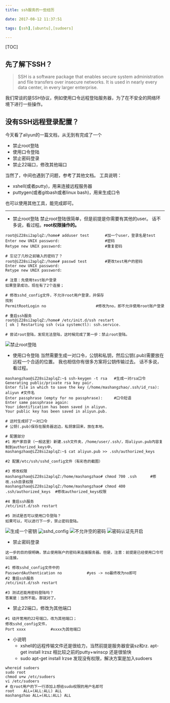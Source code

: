 ```yaml
---
title: ssh服务的一些经历

date: 2017-08-12 11:37:51

tags: [ssh],[ubuntu],[sudoers]

---
```


[TOC]



## 先了解下SSH？

> SSH is a software package that enables secure system administration and file transfers over insecure networks. It is used in nearly every data center, in every larger enterprise.

我们常谈的是SSH协议，例如使用口令远程登陆服务器，为了在不安全的网络环境下进行一些操作。

## 没有SSH远程登录配置？
今天看了aliyun的一篇文档，从无到有完成了一个
* 禁止root登陆
* 使用口令登陆
* 禁止密码登录
* 禁止22端口，修改其他端口

当然了，中间也遇到了问题，参考了其他文档。
工具说明：
* xshell(或者putty)，用来连接远程服务器
* puttygen(或者gitbash或者linux bash)，用来生成口令

也可以使用其他工具，能完成即可。

---
- 禁止root登陆
禁止root登陆很简单，但是前提是你需要有其他的user。
话不多说，看过程。**root权限操作的。**

```
root@iZ28si2aplqZ:/home# adduser test		#加一个user，登录名是test
Enter new UNIX password: 					#密码
Retype new UNIX password: 					#重复密码

# 忘记了几秒之前输入的密码了？
root@iZ28si2aplqZ:/home# passwd test		#更改test用户的密码
Enter new UNIX password: 
Retype new UNIX password: 

# 注意：先使用test账户登录
如果登录成功，现在有了2个连接；

# 修改sshd_config文件，不允许root用户登录，并保存
找到 
PermitRootLogin no						#修改为no，即不允许使用root账户登录

# 重启ssh服务
root@iZ28si2aplqZ:/home# /etc/init.d/ssh restart
[ ok ] Restarting ssh (via systemctl): ssh.service.

# 尝试root登陆，发现无法登陆，这时候完成了第一步：禁止root登陆。
```
![禁止root登陆](http://on2k2dqee.bkt.clouddn.com/permitrootlogin.png)

- 使用口令登陆
当然需要生成一对口令，公钥和私钥，然后公钥(.pub)需要放在远程一个合适的位置。
我也相信你有很多方案将公钥传输过去。
话不多说，看过程。

```
mashangzhao@iZ28si2aplqZ:~$ ssh-keygen -t rsa	#生成一对rsa口令
Generating public/private rsa key pair.
Enter file in which to save the key (/home/mashangzhao/.ssh/id_rsa): aliyun	#文件名
Enter passphrase (empty for no passphrase): 	#口令短语
Enter same passphrase again:
Your identification has been saved in aliyun.
Your public key has been saved in aliyun.pub.

# 这时生成好了一对口令
# 公钥(.pub)保存在服务器这边，私钥拿回来，放在本地。

# 配置部分
#1 用户家目录（一般这里）新建.ssh文件夹，/home/user/.ssh/，将aliyun.pub内容复制到authorized_keys中，
mashangzhao@iZ28si2aplqZ:~$ cat aliyun.pub >> .ssh/authorized_keys

#2 配置/etc/ssh/sshd_config文件（有彩色的截图）

#3 修改权限
mashangzhao@iZ28si2aplqZ:/home/mashangzhao# chmod 700 .ssh		#修改.ssh目录权限
mashangzhao@iZ28si2aplqZ:/home/mashangzhao# chmod 400 .ssh/authorized_keys	#修改authorized_keys权限

#4 重启ssh服务
/etc/init.d/ssh restart

#5 测试是否可以使用口令登陆？
如果可以，可以进行下一步，禁止密码登陆。
```
![生成一个密钥](http://on2k2dqee.bkt.clouddn.com/ssh-key-rsa.png)
![sshd_config](http://on2k2dqee.bkt.clouddn.com/sshd_config_1.png)
![不允许空的密码](http://on2k2dqee.bkt.clouddn.com/permitemptypasswords.png)
![密码认证先开启](http://on2k2dqee.bkt.clouddn.com/passwordauthentication.png)

- 禁止密码登录

```
这一步的目的很明确，禁止使用账户的密码来连接服务器。但是，注意：前提是已经使用口令可以连接。

#1 修改sshd_config文件中的
PasswordAuthentication no			#yes -> no最终改为no即可
#2 重启ssh服务
/etc/init.d/ssh restart

#3 测试还能用密码登陆吗？
答案是：当然不能。那就对了。
```

- 禁止22端口，修改为其他端口

```
#1 绕开常用的22号端口，改为其他端口；
修改sshd_config文件，
Port xxxx			#xxxx为其他端口

```

- 小说明
	* xshell的远程传输文件还是很给力，当然前提是服务器安装sz和rz. apt-get install lrzsz
相比较之前的putty+winscp 还是很愉快
	* sudo apt-get install lrzse
发现没有权限，解决方案是加入sudoers

```
whereid sudoers
sudo root
chmod u+w /etc/sudoers
vi /etc/sudoers
# 在root用户的下一行添加上想给sudo权限的用户名即可
root	ALL=(ALL:ALL) ALL
mashangzhao	ALL=(ALL:ALL) ALL
```










